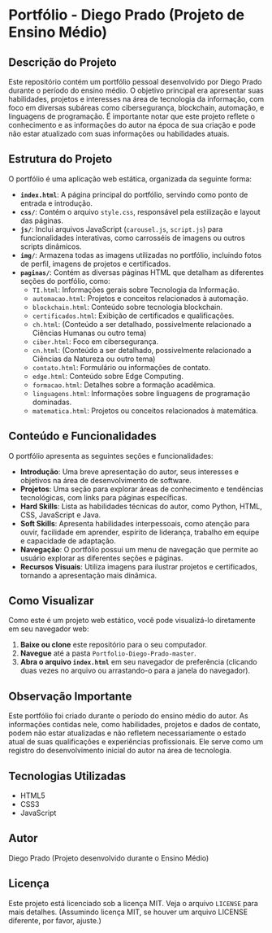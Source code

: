 # Portfólio - Diego Prado (Projeto de Ensino Médio)

## Descrição do Projeto

Este repositório contém um portfólio pessoal desenvolvido por Diego Prado durante o período do ensino médio. O objetivo principal era apresentar suas habilidades, projetos e interesses na área de tecnologia da informação, com foco em diversas subáreas como cibersegurança, blockchain, automação, e linguagens de programação. É importante notar que este projeto reflete o conhecimento e as informações do autor na época de sua criação e pode não estar atualizado com suas informações ou habilidades atuais.

## Estrutura do Projeto

O portfólio é uma aplicação web estática, organizada da seguinte forma:

*   **`index.html`**: A página principal do portfólio, servindo como ponto de entrada e introdução.
*   **`css/`**: Contém o arquivo `style.css`, responsável pela estilização e layout das páginas.
*   **`js/`**: Inclui arquivos JavaScript (`carousel.js`, `script.js`) para funcionalidades interativas, como carrosséis de imagens ou outros scripts dinâmicos.
*   **`img/`**: Armazena todas as imagens utilizadas no portfólio, incluindo fotos de perfil, imagens de projetos e certificados.
*   **`paginas/`**: Contém as diversas páginas HTML que detalham as diferentes seções do portfólio, como:
    *   `TI.html`: Informações gerais sobre Tecnologia da Informação.
    *   `automacao.html`: Projetos e conceitos relacionados à automação.
    *   `blockchain.html`: Conteúdo sobre tecnologia blockchain.
    *   `certificados.html`: Exibição de certificados e qualificações.
    *   `ch.html`: (Conteúdo a ser detalhado, possivelmente relacionado a Ciências Humanas ou outro tema)
    *   `ciber.html`: Foco em cibersegurança.
    *   `cn.html`: (Conteúdo a ser detalhado, possivelmente relacionado a Ciências da Natureza ou outro tema)
    *   `contato.html`: Formulário ou informações de contato.
    *   `edge.html`: Conteúdo sobre Edge Computing.
    *   `formacao.html`: Detalhes sobre a formação acadêmica.
    *   `linguagens.html`: Informações sobre linguagens de programação dominadas.
    *   `matematica.html`: Projetos ou conceitos relacionados à matemática.

## Conteúdo e Funcionalidades

O portfólio apresenta as seguintes seções e funcionalidades:

*   **Introdução**: Uma breve apresentação do autor, seus interesses e objetivos na área de desenvolvimento de software.
*   **Projetos**: Uma seção para explorar áreas de conhecimento e tendências tecnológicas, com links para páginas específicas.
*   **Hard Skills**: Lista as habilidades técnicas do autor, como Python, HTML, CSS, JavaScript e Java.
*   **Soft Skills**: Apresenta habilidades interpessoais, como atenção para ouvir, facilidade em aprender, espírito de liderança, trabalho em equipe e capacidade de adaptação.
*   **Navegação**: O portfólio possui um menu de navegação que permite ao usuário explorar as diferentes seções e páginas.
*   **Recursos Visuais**: Utiliza imagens para ilustrar projetos e certificados, tornando a apresentação mais dinâmica.

## Como Visualizar

Como este é um projeto web estático, você pode visualizá-lo diretamente em seu navegador web:

1.  **Baixe ou clone** este repositório para o seu computador.
2.  **Navegue** até a pasta `Portfolio-Diego-Prado-master`.
3.  **Abra o arquivo `index.html`** em seu navegador de preferência (clicando duas vezes no arquivo ou arrastando-o para a janela do navegador).

## Observação Importante

Este portfólio foi criado durante o período do ensino médio do autor. As informações contidas nele, como habilidades, projetos e dados de contato, podem não estar atualizadas e não refletem necessariamente o estado atual de suas qualificações e experiências profissionais. Ele serve como um registro do desenvolvimento inicial do autor na área de tecnologia.

## Tecnologias Utilizadas

*   HTML5
*   CSS3
*   JavaScript

## Autor

Diego Prado (Projeto desenvolvido durante o Ensino Médio)

## Licença

Este projeto está licenciado sob a licença MIT. Veja o arquivo `LICENSE` para mais detalhes. (Assumindo licença MIT, se houver um arquivo LICENSE diferente, por favor, ajuste.)



